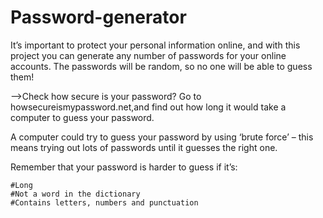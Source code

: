 # Password-generator
It’s important to protect your personal information online, and with this project you can generate any number of passwords for your online accounts. The passwords will be random, so no one will be able to guess them!

-->Check how secure is your password?
Go to howsecureismypassword.net,and find out how long it would take a computer to guess your password.

A computer could try to guess your password by using ‘brute force’ – this means trying out lots of passwords until it guesses the right one.

Remember that your password is harder to guess if it’s:

    #Long
    #Not a word in the dictionary
    #Contains letters, numbers and punctuation
